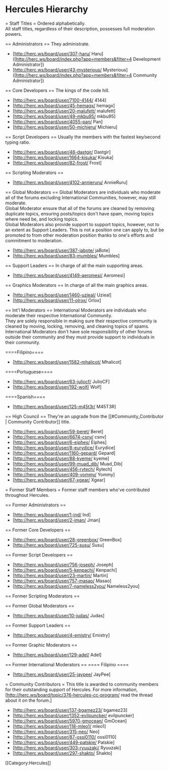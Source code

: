 # Hercules Hierarchy

= Staff Titles =
Ordered alphabetically.<br/>All staff titles, regardless of their description, possesses full moderation powers.

== Administrators ==
They administrate.
* [http://herc.ws/board/user/307-haru/ Haru] ([http://herc.ws/board/index.php?app=members&filter=4 Development Administrator])
* [http://herc.ws/board/user/43-mysterious/ Mysterious] ([http://herc.ws/board/index.php?app=members&filter=4 Community Administrator])


== Core Developers ==
The kings of the code hill.
* [http://herc.ws/board/user/7100-4144/ 4144]
* [http://herc.ws/board/user/45-hemagx/ hemagx]
* [http://herc.ws/board/user/20-malufett/ malufett]
* [http://herc.ws/board/user/49-mkbu95/ mkbu95]
* [http://herc.ws/board/user/4055-pan/ Pan]
* [http://herc.ws/board/user/50-michieru/ Michieru]


== Script Developers ==
Usually the members with the fastest key/second typing ratio.
* [http://herc.ws/board/user/48-dastgir/ Dastgir]
* [http://herc.ws/board/user/1664-kisuka/ Kisuka]
* [http://herc.ws/board/user/82-frost/ Frost]

== Scripting Moderators ==
* [http://herc.ws/board/user/4102-annieruru/ AnnieRuru]


== Global Moderators ==
Global Moderators are individuals who moderate all of the forums excluding International Communities, however, may still moderate.<br/>
Global Moderator ensure that all of the forums are cleaned by removing duplicate topics, ensuring posts/topics don't have spam, moving topics where need be, and locking topics.<br/>
Global Moderators also provide support to support topics, however, not to an extent as Support Leaders. This is not a position one can apply to, but be promoted to from other moderation position thanks to one's efforts and commitment to moderation.
* [http://herc.ws/board/user/387-jabote/ jaBote]
* [http://herc.ws/board/user/83-mumbles/ Mumbles]


== Support Leaders ==
In charge of all the main supporting areas.
* [http://herc.ws/board/user/4149-aeromesi/ Aeromesi]


== Graphics Moderators ==
In charge of all the main graphics areas.
* [http://herc.ws/board/user/1460-uzieal/ Uzieal]
* [http://herc.ws/board/user/11-olrox/ Orlox]


== Int'l Moderators ==
International Moderators are individuals who moderate their respective International Community.<br/>
They are solely responsible in making sure their respective community is cleaned by moving, locking, removing, and cleaning topics of spams.<br/>
International Moderators don't have sole responsibility of other forums outside their community and they must provide support to individuals in their community.


====Filipino====
* [http://herc.ws/board/user/1582-mhalicot/ Mhalicot]


====Portuguese====
* [http://herc.ws/board/user/63-juliocf/ JulioCF]
* [http://herc.ws/board/user/192-wolf/ Wolf]


====Spanish====
* [http://herc.ws/board/user/125-m45t3r/ M45T3R]


== High Council ==
They're an upgrade from the [[#Community_Contributor | Community Contributor]] title.
* [http://herc.ws/board/user/59-beret/ Beret]
* [http://herc.ws/board/user/6674-csnv/ csnv]
* [http://herc.ws/board/user/6-eiphes/ Eiphes]
* [http://herc.ws/board/user/8-eurydice/ Eurydice]
* [http://herc.ws/board/user/1160-gepard/ Gepard]
* [http://herc.ws/board/user/88-kyeme/ kyeme]
* [http://herc.ws/board/user/99-muad_dib/ Muad_Dib]
* [http://herc.ws/board/user/456-rytech/ Rytech]
* [http://herc.ws/board/user/409-yommy/ Yommy]
* [http://herc.ws/board/user/67-xgear/ Xgear]


= Former Staff Members =
Former staff members who've contributed throughout Hercules.


== Former Administrators ==
* [http://herc.ws/board/user/1-ind/ Ind]
* [http://herc.ws/board/user/2-jman/ Jman]


== Former Core Developers ==
* [http://herc.ws/board/user/28-greenbox/ GreenBox] 
* [http://herc.ws/board/user/725-susu/ Susu]


== Former Script Developers ==
* [http://herc.ws/board/user/756-joseph/ Joseph]
* [http://herc.ws/board/user/5-kenpachi/ Kenpachi]
* [http://herc.ws/board/user/23-martin/ Martin]
* [http://herc.ws/board/user/757-masao/ Masao]
* [http://herc.ws/board/user/7-nameless2you/ Nameless2you]


== Former Scripting Moderators ==


== Former Global Moderators ==
* [http://herc.ws/board/user/10-judas/ Judas]


== Former Support Leaders ==
* [http://herc.ws/board/user/4-emistry/ Emistry]


== Former Graphic Moderators ==
* [http://herc.ws/board/user/129-adel/ Adel]


== Former International Moderators ==
==== Filipino ====
* [http://herc.ws/board/user/25-jaypee/ JayPee]


= Community Contributors =
This title is awarded to community members for their outstanding support of Hercules. For more information, [http://herc.ws/board/topic/376-hercules-cc-program/ read the thread about it on the forum.]
* [http://herc.ws/board/user/137-bgamez23/ bgamez23]
* [http://herc.ws/board/user/1352-evilpuncker/ evilpuncker]
* [http://herc.ws/board/user/5970-gmocean/ GmOcean]
* [http://herc.ws/board/user/118-mleo1/ mleo1]
* [http://herc.ws/board/user/315-neo/ Neo]
* [http://herc.ws/board/user/87-ossi0110/ ossi0110]
* [http://herc.ws/board/user/449-patskie/ Patskie]
* [http://herc.ws/board/user/303-ryuuzaki/ Ryuuzaki]
* [http://herc.ws/board/user/297-shakto/ Shakto]

[[Category:Hercules]]
